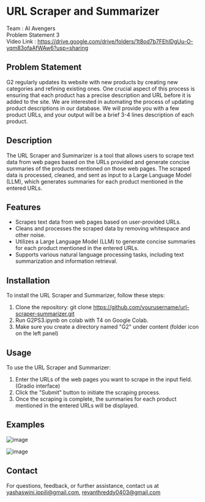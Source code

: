 # URL Scraper and Summarizer
Team : AI Avengers <br>
Problem Statement 3
<br>
Video Link : https://drive.google.com/drive/folders/1t8od7b7FEhIDgUu-O-yqm83ofaAfWAw6?usp=sharing

## Problem Statement 

G2 regularly updates its website with new products by creating new categories and
refining existing ones. One crucial aspect of this process is ensuring that each product has
a precise description and URL before it is added to the site. We are interested in
automating the process of updating product descriptions in our database. We will provide
you with a few product URLs, and your output will be a brief 3-4 lines description of each
product.

## Description

The URL Scraper and Summarizer is a tool that allows users to scrape text data from web pages based on the URLs provided and generate concise summaries of the products mentioned on those web pages. The scraped data is processed, cleaned, and sent as input to a Large Language Model (LLM), which generates summaries for each product mentioned in the entered URLs.

## Features

- Scrapes text data from web pages based on user-provided URLs.
- Cleans and processes the scraped data by removing whitespace and other noise.
- Utilizes a Large Language Model (LLM) to generate concise summaries for each product mentioned in the entered URLs.
- Supports various natural language processing tasks, including text summarization and information retrieval.

## Installation

To install the URL Scraper and Summarizer, follow these steps:

1. Clone the repository: git clone https://github.com/yourusername/url-scraper-summarizer.git
2. Run G2PS3.ipynb on colab with T4 on Google Colab.
3. Make sure you create a directory named "G2" under content (folder icon on the left panel)

## Usage

To use the URL Scraper and Summarizer:

1. Enter the URLs of the web pages you want to scrape in the input field. (Gradio interface)
2. Click the "Submit" button to initiate the scraping process.
3. Once the scraping is complete, the summaries for each product mentioned in the entered URLs will be displayed.

## Examples

![image](https://github.com/YashaswiniIppili/AI_Avengers-G2_PS3/assets/92773216/2983f39c-cf8a-4f8e-9c02-582038fd6dde)


![image](https://github.com/YashaswiniIppili/AI_Avengers-G2_PS3/assets/92773216/751fc0e9-0e3e-4db1-b7e3-11793dd303a4)


## Contact

For questions, feedback, or further assistance, contact us at yashaswini.ippili@gmail.com, revanthreddy0403@gmail.com


